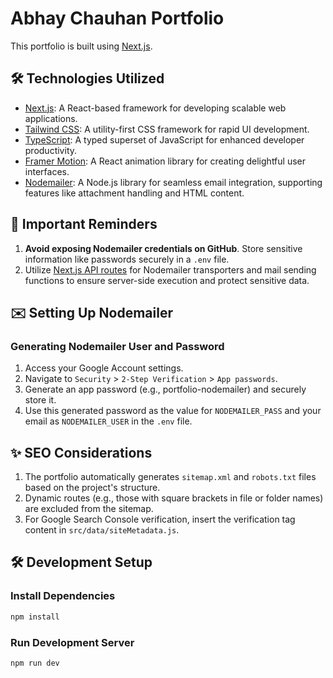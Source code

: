 # Abhay Chauhan Portfolio

This portfolio is built using [Next.js](https://nextjs.org/).

## 🛠️ Technologies Utilized

- [Next.js](https://nextjs.org/): A React-based framework for developing scalable web applications.
- [Tailwind CSS](https://tailwindcss.com): A utility-first CSS framework for rapid UI development.
- [TypeScript](https://www.typescriptlang.org): A typed superset of JavaScript for enhanced developer productivity.
- [Framer Motion](https://www.framer.com/motion/): A React animation library for creating delightful user interfaces.
- [Nodemailer](https://nodemailer.com/): A Node.js library for seamless email integration, supporting features like attachment handling and HTML content.

## 🚨 Important Reminders

1. **Avoid exposing Nodemailer credentials on GitHub**. Store sensitive information like passwords securely in a `.env` file.
2. Utilize [Next.js API routes](https://nextjs.org/docs/api-routes/introduction) for Nodemailer transporters and mail sending functions to ensure server-side execution and protect sensitive data.

## ✉️ Setting Up Nodemailer

### Generating Nodemailer User and Password

1. Access your Google Account settings.
2. Navigate to `Security` > `2-Step Verification` > `App passwords`.
3. Generate an app password (e.g., portfolio-nodemailer) and securely store it.
4. Use this generated password as the value for `NODEMAILER_PASS` and your email as `NODEMAILER_USER` in the `.env` file.

## ✨ SEO Considerations

1. The portfolio automatically generates `sitemap.xml` and `robots.txt` files based on the project's structure.
2. Dynamic routes (e.g., those with square brackets in file or folder names) are excluded from the sitemap.
3. For Google Search Console verification, insert the verification tag content in `src/data/siteMetadata.js`.

## 🛠️ Development Setup

### Install Dependencies

```bash
npm install
```

### Run Development Server

```bash
npm run dev
```
